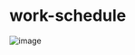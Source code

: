 # work-schedule
![image](https://user-images.githubusercontent.com/113649566/199724083-5d6674f8-685a-4a33-8f0d-cd5a6b58dad9.png)
